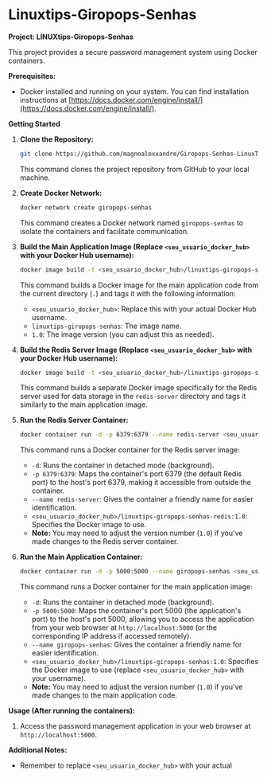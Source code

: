 # Linuxtips-Giropops-Senhas

**Project: LINUXtips-Giropops-Senhas**

This project provides a secure password management system using Docker containers. 

**Prerequisites:**

- Docker installed and running on your system. You can find installation instructions at [https://docs.docker.com/engine/install/](https://docs.docker.com/engine/install/).

**Getting Started**

1. **Clone the Repository:**

   ```bash
   git clone https://github.com/magnoalexxandre/Giropops-Senhas-LinuxTips.git
   ```

   This command clones the project repository from GitHub to your local machine.

2. **Create Docker Network:**

   ```bash
   docker network create giropops-senhas
   ```

   This command creates a Docker network named `giropops-senhas` to isolate the containers and facilitate communication.

3. **Build the Main Application Image (Replace `<seu_usuario_docker_hub>` with your Docker Hub username):**

   ```bash
   docker image build -t <seu_usuario_docker_hub>/linuxtips-giropops-senhas:1.0 .
   ```

   This command builds a Docker image for the main application code from the current directory (`.`) and tags it with the following information:

   - `<seu_usuario_docker_hub>`: Replace this with your actual Docker Hub username.
   - `linuxtips-giropops-senhas`: The image name.
   - `1.0`: The image version (you can adjust this as needed).

4. **Build the Redis Server Image (Replace `<seu_usuario_docker_hub>` with your Docker Hub username):**

   ```bash
   docker image build -t <seu_usuario_docker_hub>/linuxtips-giropops-senhas-redis:1.0 ./redis-server
   ```

   This command builds a separate Docker image specifically for the Redis server used for data storage in the `redis-server` directory and tags it similarly to the main application image.

5. **Run the Redis Server Container:**

   ```bash
   docker container run -d -p 6379:6379 --name redis-server <seu_usuario_docker_hub>/linuxtips-giropops-senhas-redis:1.0
   ```

   This command runs a Docker container for the Redis server image:

   - `-d`: Runs the container in detached mode (background).
   - `-p 6379:6379`: Maps the container's port 6379 (the default Redis port) to the host's port 6379, making it accessible from outside the container.
   - `--name redis-server`: Gives the container a friendly name for easier identification.
   - `<seu_usuario_docker_hub>/linuxtips-giropops-senhas-redis:1.0`: Specifies the Docker image to use.
   - **Note:** You may need to adjust the version number (`1.0`) if you've made changes to the Redis server container.

6. **Run the Main Application Container:**

   ```bash
   docker container run -d -p 5000:5000 --name giropops-senhas <seu_usuario_docker_hub>/linuxtips-giropops-senhas:2.0
   ```

   This command runs a Docker container for the main application image:

   - `-d`: Runs the container in detached mode (background).
   - `-p 5000:5000`: Maps the container's port 5000 (the application's port) to the host's port 5000, allowing you to access the application from your web browser at `http://localhost:5000` (or the corresponding IP address if accessed remotely).
   - `--name giropops-senhas`: Gives the container a friendly name for easier identification.
   - `<seu_usuario_docker_hub>/linuxtips-giropops-senhas:1.0`: Specifies the Docker image to use (replace `<seu_usuario_docker_hub>` with your username).
   - **Note:** You may need to adjust the version number (`1.0`) if you've made changes to the main application code.

**Usage (After running the containers):**

1. Access the password management application in your web browser at `http://localhost:5000`.

**Additional Notes:**

- Remember to replace `<seu_usuario_docker_hub>` with your actual